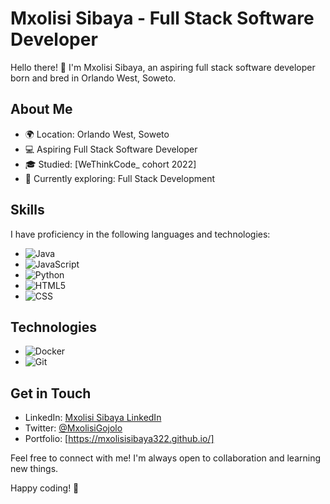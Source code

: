 # Mxolisi Sibaya - Full Stack Software Developer

Hello there! 👋 I'm Mxolisi Sibaya, an aspiring full stack software developer born and bred in Orlando West, Soweto.

## About Me

- 🌍 Location: Orlando West, Soweto
- 💻 Aspiring Full Stack Software Developer
- 🎓 Studied: [WeThinkCode_ cohort 2022]
- 🚀 Currently exploring: Full Stack Development

## Skills

I have proficiency in the following languages and technologies:

- ![Java](https://img.shields.io/badge/Java-007396?style=for-the-badge&logo=java&logoColor=white)
- ![JavaScript](https://img.shields.io/badge/JavaScript-F7DF1E?style=for-the-badge&logo=javascript&logoColor=black)
- ![Python](https://img.shields.io/badge/Python-3776AB?style=for-the-badge&logo=python&logoColor=white)
- ![HTML5](https://img.shields.io/badge/HTML5-E34F26?style=for-the-badge&logo=html5&logoColor=white)
- ![CSS](https://img.shields.io/badge/CSS-1572B6?style=for-the-badge&logo=css3&logoColor=white)

## Technologies

- ![Docker](https://img.shields.io/badge/Docker-2496ED?style=for-the-badge&logo=docker&logoColor=white)
- ![Git](https://img.shields.io/badge/Git-F05032?style=for-the-badge&logo=git&logoColor=white)

## Get in Touch

- LinkedIn: [Mxolisi Sibaya LinkedIn](https://www.linkedin.com/in/mxolisi-sibaya-63283b15b/)
- Twitter: [@MxolisiGojolo](https://twitter.com/MxolisiGojolo)
- Portfolio: [https://mxolisisibaya322.github.io/]

Feel free to connect with me! I'm always open to collaboration and learning new things.

Happy coding! 🚀
